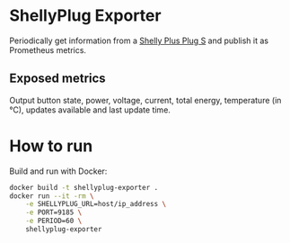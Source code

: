 # ShellyPlug Exporter

Periodically get information from a [Shelly Plus Plug S](https://www.shelly.com/de/products/shop/shelly-plus-plug-s-1) and publish it as Prometheus metrics.

## Exposed metrics

Output button state, power, voltage, current, total energy, temperature (in °C), updates available and last update time.

# How to run

Build and run with Docker:

```sh
docker build -t shellyplug-exporter .
docker run --it -rm \
    -e SHELLYPLUG_URL=host/ip_address \
    -e PORT=9185 \
    -e PERIOD=60 \
    shellyplug-exporter
```
